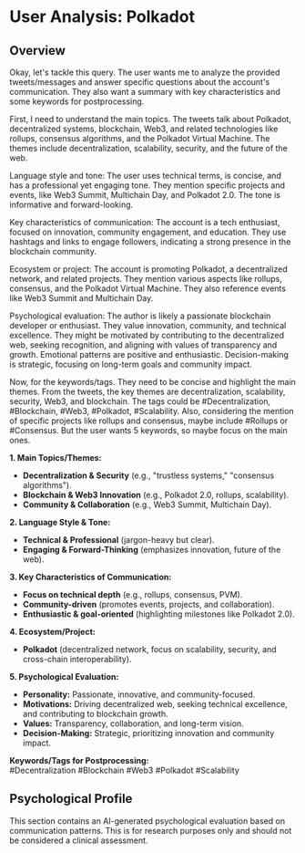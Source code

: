 # User Analysis: Polkadot

## Overview

<think>
Okay, let's tackle this query. The user wants me to analyze the provided tweets/messages and answer specific questions about the account's communication. They also want a summary with key characteristics and some keywords for postprocessing. 

First, I need to understand the main topics. The tweets talk about Polkadot, decentralized systems, blockchain, Web3, and related technologies like rollups, consensus algorithms, and the Polkadot Virtual Machine. The themes include decentralization, scalability, security, and the future of the web. 

Language style and tone: The user uses technical terms, is concise, and has a professional yet engaging tone. They mention specific projects and events, like Web3 Summit, Multichain Day, and Polkadot 2.0. The tone is informative and forward-looking.

Key characteristics of communication: The account is a tech enthusiast, focused on innovation, community engagement, and education. They use hashtags and links to engage followers, indicating a strong presence in the blockchain community.

Ecosystem or project: The account is promoting Polkadot, a decentralized network, and related projects. They mention various aspects like rollups, consensus, and the Polkadot Virtual Machine. They also reference events like Web3 Summit and Multichain Day.

Psychological evaluation: The author is likely a passionate blockchain developer or enthusiast. They value innovation, community, and technical excellence. They might be motivated by contributing to the decentralized web, seeking recognition, and aligning with values of transparency and growth. Emotional patterns are positive and enthusiastic. Decision-making is strategic, focusing on long-term goals and community impact.

Now, for the keywords/tags. They need to be concise and highlight the main themes. From the tweets, the key themes are decentralization, scalability, security, Web3, and blockchain. The tags could be #Decentralization, #Blockchain, #Web3, #Polkadot, #Scalability. Also, considering the mention of specific projects like rollups and consensus, maybe include #Rollups or #Consensus. But the user wants 5 keywords, so maybe focus on the main ones.
</think>

**1. Main Topics/Themes:**  
- **Decentralization & Security** (e.g., "trustless systems," "consensus algorithms").  
- **Blockchain & Web3 Innovation** (e.g., Polkadot 2.0, rollups, scalability).  
- **Community & Collaboration** (e.g., Web3 Summit, Multichain Day).  

**2. Language Style & Tone:**  
- **Technical & Professional** (jargon-heavy but clear).  
- **Engaging & Forward-Thinking** (emphasizes innovation, future of the web).  

**3. Key Characteristics of Communication:**  
- **Focus on technical depth** (e.g., rollups, consensus, PVM).  
- **Community-driven** (promotes events, projects, and collaboration).  
- **Enthusiastic & goal-oriented** (highlighting milestones like Polkadot 2.0).  

**4. Ecosystem/Project:**  
- **Polkadot** (decentralized network, focus on scalability, security, and cross-chain interoperability).  

**5. Psychological Evaluation:**  
- **Personality:** Passionate, innovative, and community-focused.  
- **Motivations:** Driving decentralized web, seeking technical excellence, and contributing to blockchain growth.  
- **Values:** Transparency, collaboration, and long-term vision.  
- **Decision-Making:** Strategic, prioritizing innovation and community impact.  

**Keywords/Tags for Postprocessing:**  
#Decentralization #Blockchain #Web3 #Polkadot #Scalability

## Psychological Profile

This section contains an AI-generated psychological evaluation based on communication patterns. This is for research purposes only and should not be considered a clinical assessment.